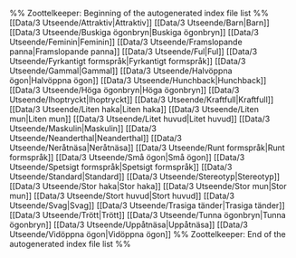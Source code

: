 %% Zoottelkeeper: Beginning of the autogenerated index file list  %%
 [[Data/3 Utseende/Attraktiv|Attraktiv]]
 [[Data/3 Utseende/Barn|Barn]]
 [[Data/3 Utseende/Buskiga ögonbryn|Buskiga ögonbryn]]
 [[Data/3 Utseende/Feminin|Feminin]]
 [[Data/3 Utseende/Framslopande panna|Framslopande panna]]
 [[Data/3 Utseende/Ful|Ful]]
 [[Data/3 Utseende/Fyrkantigt formspråk|Fyrkantigt formspråk]]
 [[Data/3 Utseende/Gammal|Gammal]]
 [[Data/3 Utseende/Halvöppna ögon|Halvöppna ögon]]
 [[Data/3 Utseende/Hunchback|Hunchback]]
 [[Data/3 Utseende/Höga ögonbryn|Höga ögonbryn]]
 [[Data/3 Utseende/Ihoptryckt|Ihoptryckt]]
 [[Data/3 Utseende/Kraftfull|Kraftfull]]
 [[Data/3 Utseende/Liten haka|Liten haka]]
 [[Data/3 Utseende/Liten mun|Liten mun]]
 [[Data/3 Utseende/Litet huvud|Litet huvud]]
 [[Data/3 Utseende/Maskulin|Maskulin]]
 [[Data/3 Utseende/Neanderthal|Neanderthal]]
 [[Data/3 Utseende/Neråtnäsa|Neråtnäsa]]
 [[Data/3 Utseende/Runt formspråk|Runt formspråk]]
 [[Data/3 Utseende/Små ögon|Små ögon]]
 [[Data/3 Utseende/Spetsigt formspråk|Spetsigt formspråk]]
 [[Data/3 Utseende/Standard|Standard]]
 [[Data/3 Utseende/Stereotyp|Stereotyp]]
 [[Data/3 Utseende/Stor haka|Stor haka]]
 [[Data/3 Utseende/Stor mun|Stor mun]]
 [[Data/3 Utseende/Stort huvud|Stort huvud]]
 [[Data/3 Utseende/Svag|Svag]]
 [[Data/3 Utseende/Trasiga tänder|Trasiga tänder]]
 [[Data/3 Utseende/Trött|Trött]]
 [[Data/3 Utseende/Tunna ögonbryn|Tunna ögonbryn]]
 [[Data/3 Utseende/Uppåtnäsa|Uppåtnäsa]]
 [[Data/3 Utseende/Vidöppna ögon|Vidöppna ögon]]
%% Zoottelkeeper: End of the autogenerated index file list  %%
